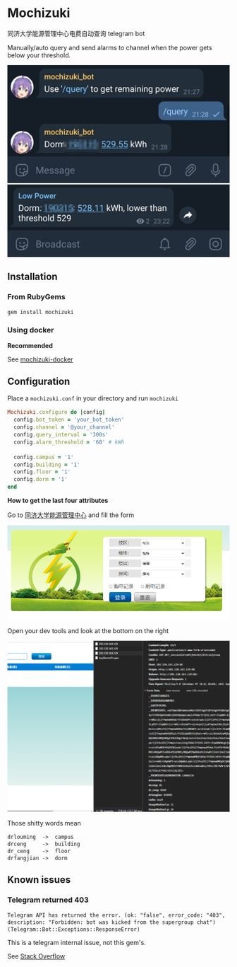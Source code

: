# Mochizuki

同济大学能源管理中心电费自动查询 telegram bot

Manually/auto query and send alarms to channel when the power gets below your threshold.

![3](./screenshots/3.jpg)
![4](./screenshots/4.jpg)

## Installation

### From RubyGems

```
gem install mochizuki
```

### Using docker

**Recommended**

See [mochizuki-docker](https://github.com/DarkKowalski/mochizuki-docker)

## Configuration

Place a `mochizuki.conf` in your directory and run `mochizuki`

```ruby
Mochizuki.configure do |config|
  config.bot_token = 'your_bot_token'
  config.channel = '@your_channel'
  config.query_interval = '300s'
  config.alarm_threshold = '60' # kWh

  config.campus = '1'
  config.building = '1'
  config.floor = '1'
  config.dorm = '1'
end
```

**How to get the last four attributes**

Go to [同济大学能源管理中心](http://202.120.163.129:88) and fill the form

![1](./screenshots/1.png)

Open your dev tools and look at the bottom on the right

![2](./screenshots/2.png)

Those shitty words mean

```
drlouming  ->  campus
drceng     ->  building
dr_ceng    ->  floor
drfangjian ->  dorm
```

## Known issues

### Telegram returned 403

```
Telegram API has returned the error. (ok: "false", error_code: "403", description: "Forbidden: bot was kicked from the supergroup chat") (Telegram::Bot::Exceptions::ResponseError)
```

This is a telegram internal issue, not this gem's.

See [Stack Overflow](https://stackoverflow.com/questions/34040277/telegram-bot-api-errors-codes-integrating-groups-and-channels)

